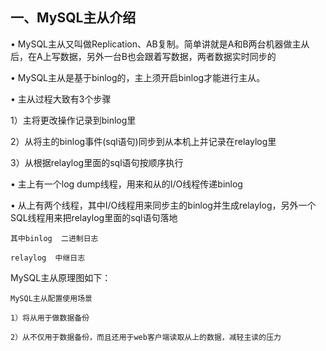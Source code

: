 ## 一、MySQL主从介绍

• MySQL主从又叫做Replication、AB复制。简单讲就是A和B两台机器做主从后，在A上写数据，另外一台B也会跟着写数据，两者数据实时同步的

• MySQL主从是基于binlog的，主上须开启binlog才能进行主从。

• 主从过程大致有3个步骤

1）主将更改操作记录到binlog里

2）从将主的binlog事件(sql语句)同步到从本机上并记录在relaylog里

3）从根据relaylog里面的sql语句按顺序执行

• 主上有一个log dump线程，用来和从的I/O线程传递binlog

• 从上有两个线程，其中I/O线程用来同步主的binlog并生成relaylog，另外一个SQL线程用来把relaylog里面的sql语句落地

    其中binlog  二进制日志

    relaylog  中继日志

MySQL主从原理图如下：

    MySQL主从配置使用场景

    1）将从用于做数据备份

    2）从不仅用于数据备份，而且还用于web客户端读取从上的数据，减轻主读的压力
